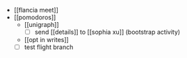 - [[flancia meet]]
- [[pomodoros]]
  - [[unigraph]]
    - [ ] send [[details]] to [[sophia xu]] (bootstrap activity)
  - [[opt in writes]]
  - [ ] test flight branch
